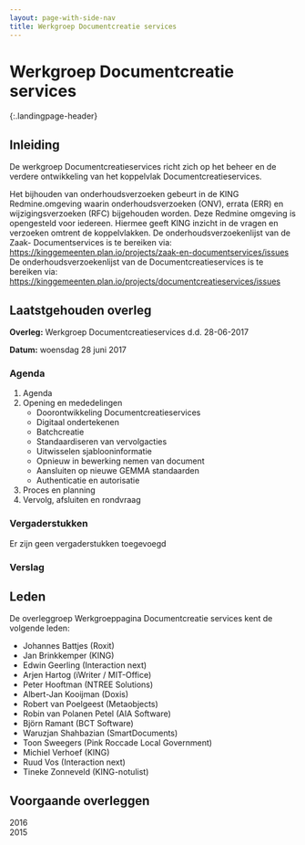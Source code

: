 ```yaml
---
layout: page-with-side-nav
title: Werkgroep Documentcreatie services
---
```

# Werkgroep Documentcreatie services
{:.landingpage-header}

## Inleiding
De werkgroep Documentcreatieservices richt zich op het beheer en de verdere ontwikkeling van het koppelvlak Documentcreatieservices.

Het bijhouden van onderhoudsverzoeken gebeurt in de KING Redmine.omgeving waarin onderhoudsverzoeken (ONV), errata (ERR) en wijzigingsverzoeken (RFC) bijgehouden worden. Deze Redmine omgeving is opengesteld voor iedereen. Hiermee geeft KING inzicht in de vragen en verzoeken omtrent de koppelvlakken. De onderhoudsverzoekenlijst van de Zaak- Documentservices is te bereiken via: https://kinggemeenten.plan.io/projects/zaak-en-documentservices/issues De onderhoudsverzoekenlijst van de Documentcreatieservices is te bereiken via: https://kinggemeenten.plan.io/projects/documentcreatieservices/issues

## Laatstgehouden overleg
**Overleg:** Werkgroep Documentcreatieservices d.d. 28-06-2017

**Datum:** woensdag 28 juni 2017

### Agenda

1. Agenda
2. Opening en mededelingen
	* Doorontwikkeling Documentcreatieservices
	* Digitaal ondertekenen
	* Batchcreatie
	* Standaardiseren van vervolgacties
	* Uitwisselen sjablooninformatie
	* Opnieuw in bewerking nemen van document
	* Aansluiten op nieuwe GEMMA standaarden
	* Authenticatie en autorisatie
3. Proces en planning
4. Vervolg, afsluiten en rondvraag

### Vergaderstukken

Er zijn geen vergaderstukken toegevoegd

### Verslag

## Leden
De overleggroep Werkgroeppagina Documentcreatie services kent de volgende leden:

* Johannes Battjes (Roxit)
* Jan Brinkkemper (KING)
* Edwin Geerling (Interaction next)
* Arjen Hartog (iWriter / MIT-Office)
* Peter Hooftman (NTREE Solutions)
* Albert-Jan Kooijman (Doxis)
* Robert van Poelgeest (Metaobjects)
* Robin van Polanen Petel (AIA Software)
* Björn Ramant (BCT Software)
* Waruzjan Shahbazian (SmartDocuments)
* Toon Sweegers (Pink Roccade Local Government)
* Michiel Verhoef (KING)
* Ruud Vos (Interaction next)
* Tineke Zonneveld (KING-notulist)

## Voorgaande overleggen

2016<br/>
2015